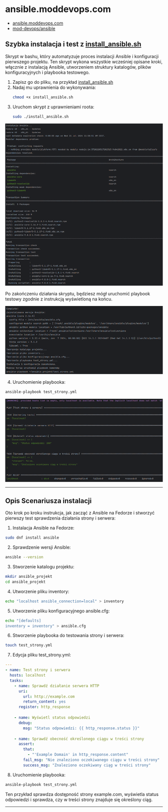 # ansible.moddevops.com

+ [ansible.moddevops.com](https://gansible.moddevops.com)
+ [mod-devops/ansible](https://github.com/mod-devops/ansible)

## Szybka instalacja i test z [install_ansible.sh](install_ansible.sh)


Skrypt w bashu, który automatyzuje proces instalacji Ansible i konfiguracji pierwszego projektu.
Ten skrypt wykona wszystkie wcześniej opisane kroki, włącznie z instalacją Ansible, utworzeniem struktury katalogów, plików konfiguracyjnych i playbooka testowego.

1. Zapisz go do pliku, na przykład [install_ansible.sh](install_ansible.sh)
2. Nadaj mu uprawnienia do wykonywania:
   ```bash
   chmod +x install_ansible.sh
   ```
3. Uruchom skrypt z uprawnieniami roota:
   ```bash
   sudo ./install_ansible.sh
   ```


![img.png](img.png)


Po zakończeniu działania skryptu, będziesz mógł uruchomić playbook testowy zgodnie z instrukcją wyświetloną na końcu.


![img_1.png](img_1.png)


4. Uruchomienie playbooka:

```bash
ansible-playbook test_strony.yml
```

![img_2.png](img_2.png)

---


## Opis Scenariusza instalacji
Oto krok po kroku instrukcja, jak zacząć z Ansible na Fedorze i stworzyć pierwszy test sprawdzenia działania strony i serwera:

1. Instalacja Ansible na Fedorze:

```bash
sudo dnf install ansible
```

2. Sprawdzenie wersji Ansible:

```bash
ansible --version
```

3. Stworzenie katalogu projektu:

```bash
mkdir ansible_projekt
cd ansible_projekt
```

4. Utworzenie pliku inventory:

```bash
echo "localhost ansible_connection=local" > inventory
```

5. Utworzenie pliku konfiguracyjnego ansible.cfg:

```bash
echo "[defaults]
inventory = inventory" > ansible.cfg
```

6. Stworzenie playbooka do testowania strony i serwera:

```bash
touch test_strony.yml
```

7. Edycja pliku test_strony.yml:

```yaml
---
- name: Test strony i serwera
  hosts: localhost
  tasks:
    - name: Sprawdź działanie serwera HTTP
      uri:
        url: http://example.com
        return_content: yes
      register: http_response

    - name: Wyświetl status odpowiedzi
      debug:
        msg: "Status odpowiedzi: {{ http_response.status }}"

    - name: Sprawdź obecność określonego ciągu w treści strony
      assert:
        that:
          - "'Example Domain' in http_response.content"
        fail_msg: "Nie znaleziono oczekiwanego ciągu w treści strony"
        success_msg: "Znaleziono oczekiwany ciąg w treści strony"
```

8. Uruchomienie playbooka:

```bash
ansible-playbook test_strony.yml
```

Ten przykład sprawdza dostępność strony example.com, wyświetla status odpowiedzi i sprawdza, czy w treści strony znajduje się określony ciąg.


----
